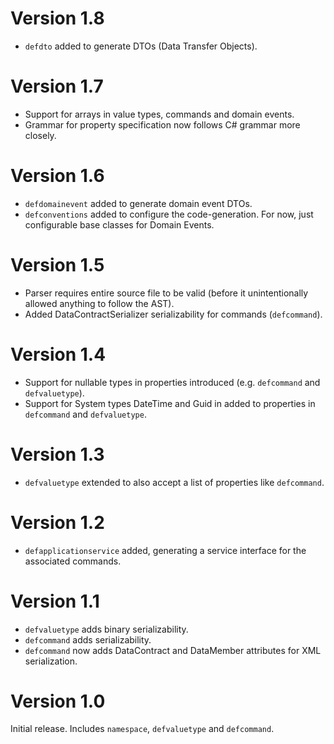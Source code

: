 # Version 1.8
* `defdto` added to generate DTOs (Data Transfer Objects).

# Version 1.7
* Support for arrays in value types, commands and domain events.
* Grammar for property specification now follows C# grammar more closely.

# Version 1.6
* `defdomainevent` added to generate domain event DTOs.
* `defconventions` added to configure the code-generation. For now, just configurable base classes for Domain Events.

# Version 1.5
* Parser requires entire source file to be valid (before it unintentionally allowed anything to follow the AST).
* Added DataContractSerializer serializability for commands (`defcommand`).

# Version 1.4
* Support for nullable types in properties introduced (e.g. `defcommand` and `defvaluetype`).
* Support for System types DateTime and Guid in added to properties in `defcommand` and `defvaluetype`.

# Version 1.3
* `defvaluetype` extended to also accept a list of properties like `defcommand`.

# Version 1.2
* `defapplicationservice` added, generating a service interface for the associated commands.

# Version 1.1
* `defvaluetype` adds binary serializability.
* `defcommand` adds serializability.
* `defcommand` now adds DataContract and DataMember attributes for XML serialization.

# Version 1.0
Initial release.
Includes `namespace`, `defvaluetype` and `defcommand`.

